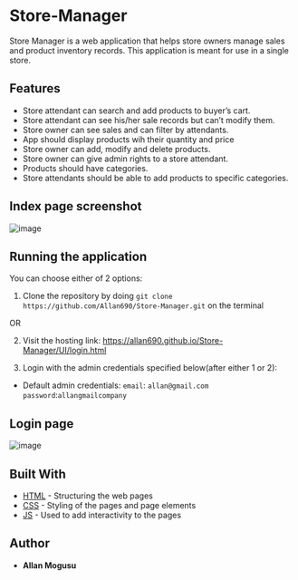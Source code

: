 # Store-Manager
Store Manager is a web application that helps store owners manage sales and product inventory records. This application is meant for use in a single store.

## Features

* Store attendant can search and add products to buyer’s cart.
* Store attendant can see his/her sale records but can’t modify them.
* Store owner can see sales and can filter by attendants.
* App should display products wih their quantity and price
* Store owner can add, modify and delete products.
* Store owner can give admin rights to a store attendant.
* Products should have categories.
* Store attendants should be able to add products to specific categories.

## Index page screenshot
![image](https://user-images.githubusercontent.com/23090268/48374121-e1c46580-e6d4-11e8-83ac-5b5d0838d388.png)

## Running the application
You can choose either of 2 options:
1. Clone the repository by doing `git clone https://github.com/Allan690/Store-Manager.git` on the terminal
  
  OR

2. Visit the hosting link: https://allan690.github.io/Store-Manager/UI/login.html

3. Login with the admin credentials specified below(after either 1 or 2):
- Default admin credentials: 
  `email`: `allan@gmail.com`
  `password`:`allangmailcompany`
  
## Login page 
 ![image](https://user-images.githubusercontent.com/23090268/48373814-f5bb9780-e6d3-11e8-9de2-cfdc034ca10b.png)
  
## Built With

* [HTML](https://www.w3schools.com/html/html_intro.asp) - Structuring the web pages
* [CSS](https://www.w3schools.com/css/) - Styling of the pages and page elements
* [JS](https://www.w3schools.com/js/) - Used to add interactivity to the pages


## Author

* **Allan Mogusu**
